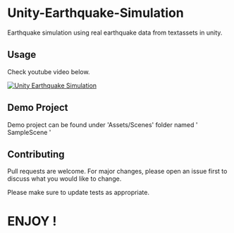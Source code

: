# Unity-Earthquake-Simulation

Earthquake simulation using real earthquake data from textassets in unity.

## Usage

Check youtube video below.

[![Unity Earthquake Simulation](http://img.youtube.com/vi/0TEqpfUokM8/0.jpg)](http://www.youtube.com/watch?v=0TEqpfUokM8 "Unity Earthquake Simulation")

## Demo Project

Demo project can be found under 'Assets/Scenes' folder named ' SampleScene '

## Contributing
Pull requests are welcome. For major changes, please open an issue first to discuss what you would like to change.

Please make sure to update tests as appropriate.


# ENJOY !
